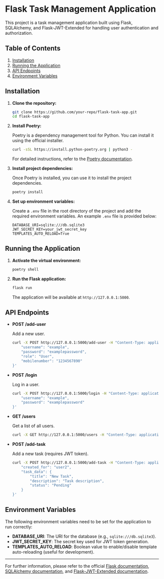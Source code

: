 # Flask Task Management Application

This project is a task management application built using Flask, SQLAlchemy, and Flask-JWT-Extended for handling user authentication and authorization.

## Table of Contents

1. [Installation](#installation)
2. [Running the Application](#running-the-application)
3. [API Endpoints](#api-endpoints)
4. [Environment Variables](#environment-variables)

## Installation

1. **Clone the repository:**

    ```sh
    git clone https://github.com/your-repo/flask-task-app.git
    cd flask-task-app
    ```

2. **Install Poetry:**

    Poetry is a dependency management tool for Python. You can install it using the official installer.

    ```sh
    curl -sSL https://install.python-poetry.org | python3 -
    ```

    For detailed instructions, refer to the [Poetry documentation](https://python-poetry.org/docs/#installing-with-the-official-installer).

3. **Install project dependencies:**

    Once Poetry is installed, you can use it to install the project dependencies.

    ```sh
    poetry install
    ```

4. **Set up environment variables:**

    Create a `.env` file in the root directory of the project and add the required environment variables. An example `.env` file is provided below:

    ```env
    DATABASE_URI=sqlite:///db.sqlite3
    JWT_SECRET_KEY=your_jwt_secret_key
    TEMPLATES_AUTO_RELOAD=True
    ```

## Running the Application

1. **Activate the virtual environment:**

    ```sh
    poetry shell
    ```

2. **Run the Flask application:**

    ```sh
    flask run
    ```

    The application will be available at `http://127.0.0.1:5000`.

## API Endpoints

- **POST /add-user**

    Add a new user.

    ```sh
    curl -X POST http://127.0.0.1:5000/add-user -H "Content-Type: application/json" -d '{
        "username": "example",
        "password": "examplepassword",
        "role": "User",
        "mobilenumber": "1234567890"
    }'
    ```

- **POST /login**

    Log in a user.

    ```sh
    curl -X POST http://127.0.0.1:5000/login -H "Content-Type: application/json" -d '{
        "username": "example",
        "password": "examplepassword"
    }'
    ```

- **GET /users**

    Get a list of all users.

    ```sh
    curl -X GET http://127.0.0.1:5000/users -H "Content-Type: application/json"
    ```

- **POST /add-task**

    Add a new task (requires JWT token).

    ```sh
    curl -X POST http://127.0.0.1:5000/add-task -H "Content-Type: application/json" -H "Authorization: Bearer <your_jwt_token>" -d '{
        "created_for": "user2",
        "task_data": {
            "title": "New Task",
            "description": "Task description",
            "status": "Pending"
        }
    }'
    ```

## Environment Variables

The following environment variables need to be set for the application to run correctly:

- **DATABASE_URI**: The URI for the database (e.g., `sqlite:///db.sqlite3`).
- **JWT_SECRET_KEY**: The secret key used for JWT token generation.
- **TEMPLATES_AUTO_RELOAD**: Boolean value to enable/disable template auto-reloading (useful for development).

---

For further information, please refer to the official [Flask documentation](https://flask.palletsprojects.com/en/2.0.x/), [SQLAlchemy documentation](https://docs.sqlalchemy.org/en/14/), and [Flask-JWT-Extended documentation](https://flask-jwt-extended.readthedocs.io/en/stable/).
